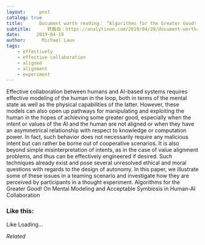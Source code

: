 ```yaml
---
layout:     post
catalog: true
title:      Document worth reading： “Algorithms for the Greater Good! On Mental Modeling and Acceptable Symbiosis in Human-AI Collaboration”
subtitle:      转载自：https://analytixon.com/2019/04/20/document-worth-reading-algorithms-for-the-greater-good-on-mental-modeling-and-acceptable-symbiosis-in-human-ai-collaboration/
date:      2019-04-19
author:      Michael Laux
tags:
    - effectively
    - effective collaboration
    - aligned
    - alignment
    - experiment
---
```


Effective collaboration between humans and AI-based systems requires effective modeling of the human in the loop, both in terms of the mental state as well as the physical capabilities of the latter. However, these models can also open up pathways for manipulating and exploiting the human in the hopes of achieving some greater good, especially when the intent or values of the AI and the human are not aligned or when they have an asymmetrical relationship with respect to knowledge or computation power. In fact, such behavior does not necessarily require any malicious intent but can rather be borne out of cooperative scenarios. It is also beyond simple misinterpretation of intents, as in the case of value alignment problems, and thus can be effectively engineered if desired. Such techniques already exist and pose several unresolved ethical and moral questions with regards to the design of autonomy. In this paper, we illustrate some of these issues in a teaming scenario and investigate how they are perceived by participants in a thought experiment. Algorithms for the Greater Good! On Mental Modeling and Acceptable Symbiosis in Human-AI Collaboration





### Like this:

Like Loading...


*Related*


